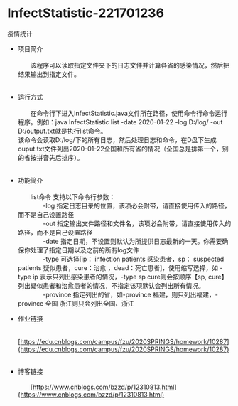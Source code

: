 # InfectStatistic-221701236
疫情统计

- 项目简介<br/><br/>
&emsp;&emsp;该程序可以读取指定文件夹下的日志文件并计算各省的感染情况，然后把结果输出到指定文件。<br/><br/>

- 运行方式<br/><br/>
&emsp;&emsp;在命令行下进入InfectStatistic.java文件所在路径，使用命令行命令运行程序。例如：java InfectStatistic list -date 2020-01-22 -log D:/log/ -out D:/output.txt就是执行list命令。<br/>
该命令会读取D:/log/下的所有日志，然后处理日志和命令，在D盘下生成ouput.txt文件列出2020-01-22全国和所有省的情况（全国总是排第一个，别的省按拼音先后排序）。<br/><br/>

- 功能简介<br/><br/>
&emsp;&emsp;list命令 支持以下命令行参数：<br/>
&emsp;&emsp;&emsp;&emsp;-log 指定日志目录的位置，该项必会附带，请直接使用传入的路径，而不是自己设置路径<br/>
&emsp;&emsp;&emsp;&emsp;-out 指定输出文件路径和文件名，该项必会附带，请直接使用传入的路径，而不是自己设置路径<br/>
&emsp;&emsp;&emsp;&emsp;-date 指定日期，不设置则默认为所提供日志最新的一天。你需要确保你处理了指定日期以及之前的所有log文件<br/>
&emsp;&emsp;&emsp;&emsp;-type 可选择[ip： infection patients 感染患者，sp： suspected patients 疑似患者，cure：治愈 ，dead：死亡患者]，使用缩写选择，如 -type ip 表示只列出感染患者的情况，-type sp cure则会按顺序【sp, cure】列出疑似患者和治愈患者的情况，不指定该项默认会列出所有情况。<br/>
&emsp;&emsp;&emsp;&emsp;-province 指定列出的省，如-province 福建，则只列出福建，-province 全国 浙江则只会列出全国、浙江<br/>
     
    

- 作业链接<br/><br/>
&emsp;&emsp;[https://edu.cnblogs.com/campus/fzu/2020SPRINGS/homework/10287](https://edu.cnblogs.com/campus/fzu/2020SPRINGS/homework/10287)<br/><br/>
- 博客链接<br/><br/>
&emsp;&emsp;[https://www.cnblogs.com/bzzd/p/12310813.html](https://www.cnblogs.com/bzzd/p/12310813.html)<br/><br/>
